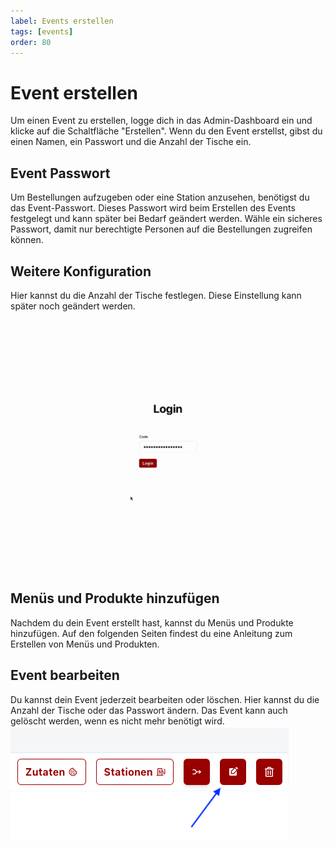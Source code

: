 ```yaml
---
label: Events erstellen
tags: [events]
order: 80
---
```

# Event erstellen

Um einen Event zu erstellen, logge dich in das Admin-Dashboard ein und klicke auf die Schaltfläche "Erstellen". Wenn du den Event erstellst, gibst du einen Namen, ein Passwort und die Anzahl der Tische ein.

## Event Passwort
Um Bestellungen aufzugeben oder eine Station anzusehen, benötigst du das Event-Passwort. Dieses Passwort wird beim Erstellen des Events festgelegt und kann später bei Bedarf geändert werden.
Wähle ein sicheres Passwort, damit nur berechtigte Personen auf die Bestellungen zugreifen können.

## Weitere Konfiguration
Hier kannst du die Anzahl der Tische festlegen. Diese Einstellung kann später noch geändert werden.

![Event erstellen](assets/create-event.gif)


## Menüs und Produkte hinzufügen

Nachdem du dein Event erstellt hast, kannst du Menüs und Produkte hinzufügen. Auf den folgenden Seiten findest du eine Anleitung zum Erstellen von Menüs und Produkten.


## Event bearbeiten

Du kannst dein Event jederzeit bearbeiten oder löschen. Hier kannst du die Anzahl der Tische oder das Passwort ändern.
Das Event kann auch gelöscht werden, wenn es nicht mehr benötigt wird.
![Event bearbeiten](assets/edit-event.png)